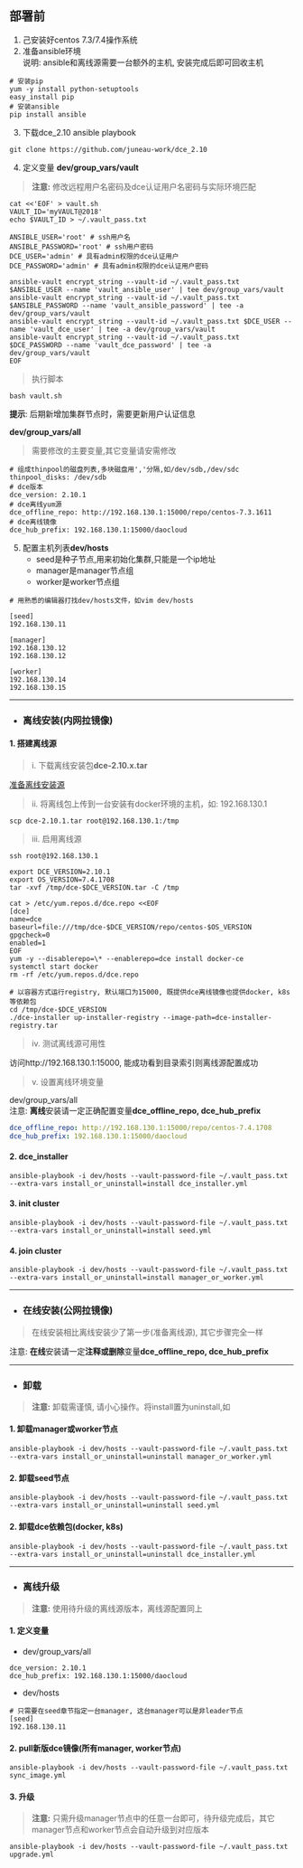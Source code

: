 ## 部署前 ##
1. 己安装好centos 7.3/7.4操作系统
2. 准备ansible环境  
说明: ansible和离线源需要一台额外的主机, 安装完成后即可回收主机

``` shell
# 安装pip
yum -y install python-setuptools
easy_install pip
# 安装ansible
pip install ansible
```

3. 下载dce_2.10 ansible playbook
```
git clone https://github.com/juneau-work/dce_2.10
```

4. 定义变量
**dev/group_vars/vault**
> **注意:** 修改远程用户名密码及dce认证用户名密码与实际环境匹配
``` shell
cat <<'EOF' > vault.sh
VAULT_ID='myVAULT@2018'
echo $VAULT_ID > ~/.vault_pass.txt

ANSIBLE_USER='root' # ssh用户名
ANSIBLE_PASSWORD='root' # ssh用户密码
DCE_USER='admin' # 具有admin权限的dce认证用户
DCE_PASSWORD='admin' # 具有admin权限的dce认证用户密码

ansible-vault encrypt_string --vault-id ~/.vault_pass.txt $ANSIBLE_USER --name 'vault_ansible_user' | tee dev/group_vars/vault
ansible-vault encrypt_string --vault-id ~/.vault_pass.txt $ANSIBLE_PASSWORD --name 'vault_ansible_password' | tee -a dev/group_vars/vault
ansible-vault encrypt_string --vault-id ~/.vault_pass.txt $DCE_USER --name 'vault_dce_user' | tee -a dev/group_vars/vault
ansible-vault encrypt_string --vault-id ~/.vault_pass.txt $DCE_PASSWORD --name 'vault_dce_password' | tee -a dev/group_vars/vault
EOF
```
> 执行脚本
```
bash vault.sh
```
**提示**: 后期新增加集群节点时，需要更新用户认证信息

**dev/group_vars/all**
> 需要修改的主要变量,其它变量请安需修改
```
# 组成thinpool的磁盘列表,多块磁盘用','分隔,如/dev/sdb,/dev/sdc
thinpool_disks: /dev/sdb 
# dce版本
dce_version: 2.10.1
# dce离线yum源
dce_offline_repo: http://192.168.130.1:15000/repo/centos-7.3.1611 
# dce离线镜像
dce_hub_prefix: 192.168.130.1:15000/daocloud
```

5. 配置主机列表**dev/hosts**  
	- seed是种子节点,用来初始化集群,只能是一个ip地址
	- manager是manager节点组
	- worker是worker节点组
```
# 用熟悉的编辑器打找dev/hosts文件，如vim dev/hosts

[seed]
192.168.130.11

[manager]
192.168.130.12
192.168.130.12

[worker]
192.168.130.14
192.168.130.15
```



-------------------------------------------------------------------------------
- ### 离线安装(内网拉镜像) ###

#### 1. 搭建离线源 ####
> i. 下载离线安装包**dce-2.10.x.tar**  

[准备离线安装源](http://guide.daocloud.io/dce-v2.10/离线安装控制节点-13871615.html)  

> ii. 将离线包上传到一台安装有docker环境的主机，如: 192.168.130.1

``` shell
scp dce-2.10.1.tar root@192.168.130.1:/tmp
```

> iii. 启用离线源
```shell
ssh root@192.168.130.1

export DCE_VERSION=2.10.1
export OS_VERSION=7.4.1708
tar -xvf /tmp/dce-$DCE_VERSION.tar -C /tmp

cat > /etc/yum.repos.d/dce.repo <<EOF
[dce]
name=dce
baseurl=file:///tmp/dce-$DCE_VERSION/repo/centos-$OS_VERSION
gpgcheck=0
enabled=1
EOF
yum -y --disablerepo=\* --enablerepo=dce install docker-ce
systemctl start docker
rm -rf /etc/yum.repos.d/dce.repo

# 以容器方式运行registry, 默认端口为15000, 既提供dce离线镜像也提供docker, k8s等依赖包
cd /tmp/dce-$DCE_VERSION
./dce-installer up-installer-registry --image-path=dce-installer-registry.tar
```
> iv. 测试离线源可用性

访问http://192.168.130.1:15000, 能成功看到目录索引则离线源配置成功

> v. 设置离线环境变量

dev/group_vars/all  
注意: **离线**安装请一定正确配置变量**dce_offline_repo, dce_hub_prefix**
``` yaml
dce_offline_repo: http://192.168.130.1:15000/repo/centos-7.4.1708
dce_hub_prefix: 192.168.130.1:15000/daocloud  
```

#### 2. dce_installer ####
```
ansible-playbook -i dev/hosts --vault-password-file ~/.vault_pass.txt --extra-vars install_or_uninstall=install dce_installer.yml 
```
#### 3. init cluster ####
```
ansible-playbook -i dev/hosts --vault-password-file ~/.vault_pass.txt --extra-vars install_or_uninstall=install seed.yml 
```
#### 4. join cluster ####
```
ansible-playbook -i dev/hosts --vault-password-file ~/.vault_pass.txt --extra-vars install_or_uninstall=install manager_or_worker.yml 
```





-------------------------------------------------------------------------------
- ### 在线安装(公网拉镜像) ###
> 在线安装相比离线安装少了第一步(准备离线源), 其它步骤完全一样  

注意: **在线**安装请一定**注释或删除**变量**dce_offline_repo, dce_hub_prefix**





-------------------------------------------------------------------------------
- ### 卸载 ###
> **注意:** 卸载需谨慎, 请小心操作。将install置为uninstall,如
#### 1. 卸载manager或worker节点 ####
```
ansible-playbook -i dev/hosts --vault-password-file ~/.vault_pass.txt --extra-vars install_or_uninstall=uninstall manager_or_worker.yml 
```
#### 2. 卸载seed节点 ####
```
ansible-playbook -i dev/hosts --vault-password-file ~/.vault_pass.txt --extra-vars install_or_uninstall=uninstall seed.yml 
```
#### 2. 卸载dce依赖包(docker, k8s) ####
```
ansible-playbook -i dev/hosts --vault-password-file ~/.vault_pass.txt --extra-vars install_or_uninstall=uninstall dce_installer.yml 
```





-------------------------------------------------------------------------------
- ### 离线升级 ###
> **注意:** 使用待升级的离线源版本，离线源配置同上
#### 1. 定义变量 ####
- dev/group_vars/all  
```
dce_version: 2.10.1
dce_hub_prefix: 192.168.130.1:15000/daocloud
```
- dev/hosts
```
# 只需要在seed章节指定一台manager, 这台manager可以是非leader节点
[seed]
192.168.130.11
```
#### 2. pull新版dce镜像(所有manager, worker节点) ####
```
ansible-playbook -i dev/hosts --vault-password-file ~/.vault_pass.txt sync_image.yml
```
#### 3. 升级 ####
> **注意:** 只需升级manager节点中的任意一台即可，待升级完成后，其它manager节点和worker节点会自动升级到对应版本
```
ansible-playbook -i dev/hosts --vault-password-file ~/.vault_pass.txt upgrade.yml
```

